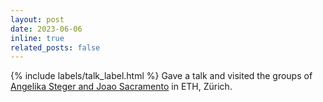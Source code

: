 ```yaml
---
layout: post
date: 2023-06-06 
inline: true
related_posts: false
---
```


{% include labels/talk_label.html %} Gave a talk and visited the groups of [Angelika Steger and Joao Sacramento](https://as.inf.ethz.ch/index.html) in ETH, Zürich.